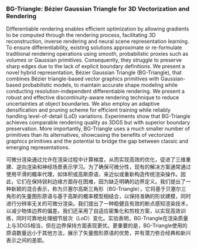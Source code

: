 ### BG-Triangle: Bézier Gaussian Triangle for 3D Vectorization and Rendering

Differentiable rendering enables efficient optimization by allowing gradients to be computed through the rendering process, facilitating 3D reconstruction, inverse rendering and neural scene representation learning. To ensure differentiability, existing solutions approximate or re-formulate traditional rendering operations using smooth, probabilistic proxies such as volumes or Gaussian primitives. Consequently, they struggle to preserve sharp edges due to the lack of explicit boundary definitions. We present a novel hybrid representation, Bézier Gaussian Triangle (BG-Triangle), that combines Bézier triangle-based vector graphics primitives with Gaussian-based probabilistic models, to maintain accurate shape modeling while conducting resolution-independent differentiable rendering. We present a robust and effective discontinuity-aware rendering technique to reduce uncertainties at object boundaries. We also employ an adaptive densification and pruning scheme for efficient training while reliably handling level-of-detail (LoD) variations. Experiments show that BG-Triangle achieves comparable rendering quality as 3DGS but with superior boundary preservation. More importantly, BG-Triangle uses a much smaller number of primitives than its alternatives, showcasing the benefits of vectorized graphics primitives and the potential to bridge the gap between classic and emerging representations.

可微分渲染通过允许在渲染过程中计算梯度，从而实现高效的优化，促进了三维重建、逆向渲染和神经场景表示学习。为了确保可微分性，现有的解决方案通常通过使用平滑的概率代理，如体积或高斯原语，来近似或重新构造传统渲染操作。因此，它们在保持锐利边缘方面存在困难，因为缺乏明确的边界定义。我们提出了一种新颖的混合表示，称为贝塞尔高斯三角形（BG-Triangle），它将基于贝塞尔三角形的矢量图形原语与基于高斯的概率模型相结合，以保持准确的形状建模，同时进行分辨率无关的可微分渲染。我们提出了一种稳健且有效的断点感知渲染技术，以减少物体边界的偏差。我们还采用了自适应密集化和剪枝方案，以实现高效训练，同时可靠地处理细节层次（LoD）变化。实验表明，BG-Triangle在渲染质量上与3DGS相当，但在边界保持方面表现更优。更重要的是，BG-Triangle使用的原语数量远小于其他方法，展示了矢量图形原语的优势，并有潜力弥合经典和新兴表示之间的差距。

